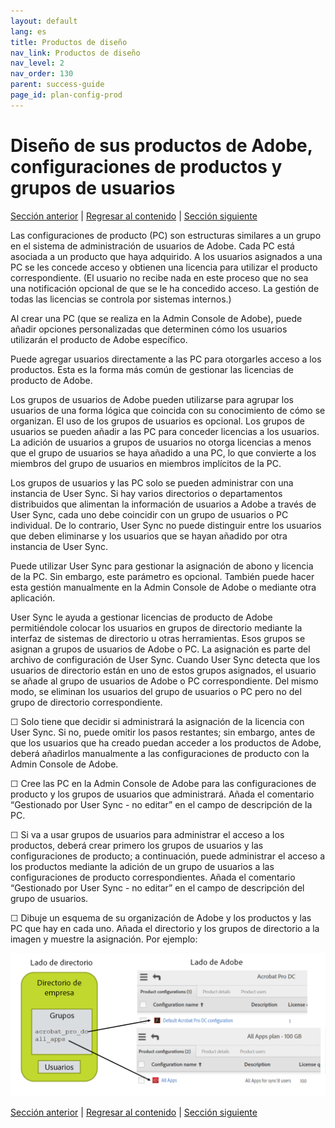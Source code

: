 ```yaml
---
layout: default
lang: es
title: Productos de diseño
nav_link: Productos de diseño
nav_level: 2
nav_order: 130
parent: success-guide
page_id: plan-config-prod
---
```


# Diseño de sus productos de Adobe, configuraciones de productos y grupos de usuarios

[Sección anterior](layout_orgs.md) \| [Regresar al contenido](index.md) \| [Sección siguiente](decide_deletion_policy.md)

Las configuraciones de producto (PC) son estructuras similares a un grupo en el sistema de administración de usuarios de Adobe. Cada PC está asociada a un producto que haya adquirido. A los usuarios asignados a una PC se les concede acceso y obtienen una licencia para utilizar el producto correspondiente. (El usuario no recibe nada en este proceso que no sea una notificación opcional de que se le ha concedido acceso. La gestión de todas las licencias se controla por sistemas internos.)

Al crear una PC (que se realiza en la Admin Console de Adobe), puede añadir opciones personalizadas que determinen cómo los usuarios utilizarán el producto de Adobe específico.

Puede agregar usuarios directamente a las PC para otorgarles acceso a los productos. Esta es la forma más común de gestionar las licencias de producto de Adobe.

Los grupos de usuarios de Adobe pueden utilizarse para agrupar los usuarios de una forma lógica que coincida con su conocimiento de cómo se organizan. El uso de los grupos de usuarios es opcional. Los grupos de usuarios se pueden añadir a las PC para conceder licencias a los usuarios. La adición de usuarios a grupos de usuarios no otorga licencias a menos que el grupo de usuarios se haya añadido a una PC, lo que convierte a los miembros del grupo de usuarios en miembros implícitos de la PC.


Los grupos de usuarios y las PC solo se pueden administrar con una instancia de User Sync. Si hay varios directorios o departamentos distribuidos que alimentan la información de usuarios a Adobe a través de User Sync, cada uno debe coincidir con un grupo de usuarios o PC individual. De lo contrario, User Sync no puede distinguir entre los usuarios que deben eliminarse y los usuarios que se hayan añadido por otra instancia de User Sync.

Puede utilizar User Sync para gestionar la asignación de abono y licencia de la PC. Sin embargo, este parámetro es opcional. También puede hacer esta gestión manualmente en la Admin Console de Adobe o mediante otra aplicación.

User Sync le ayuda a gestionar licencias de producto de Adobe permitiéndole colocar los usuarios en grupos de directorio mediante la interfaz de sistemas de directorio u otras herramientas. Esos grupos se asignan a grupos de usuarios de Adobe o PC. La asignación es parte del archivo de configuración de User Sync. Cuando User Sync detecta que los usuarios de directorio están en uno de estos grupos asignados, el usuario se añade al grupo de usuarios de Adobe o PC correspondiente. Del mismo modo, se eliminan los usuarios del grupo de usuarios o PC pero no del grupo de directorio correspondiente.

&#9744; Solo tiene que decidir si administrará la asignación de la licencia con User Sync. Si no, puede omitir los pasos restantes; sin embargo, antes de que los usuarios que ha creado puedan acceder a los productos de Adobe, deberá añadirlos manualmente a las configuraciones de producto con la Admin Console de Adobe. 

&#9744; Cree las PC en la Admin Console de Adobe para las configuraciones de producto y los grupos de usuarios que administrará. Añada el comentario “Gestionado por User Sync - no editar” en el campo de descripción de la PC.

&#9744; Si va a usar grupos de usuarios para administrar el acceso a los productos, deberá crear primero los grupos de usuarios y las configuraciones de producto; a continuación, puede administrar el acceso a los productos mediante la adición de un grupo de usuarios a las configuraciones de producto correspondientes. Añada el comentario “Gestionado por User Sync - no editar” en el campo de descripción del grupo de usuarios.


&#9744; Dibuje un esquema de su organización de Adobe y los productos y las PC que hay en cada uno. Añada el directorio y los grupos de directorio a la imagen y muestre la asignación. Por ejemplo:

![img](images/layout_products_map.png)





[Sección anterior](layout_orgs.md) \| [Regresar al contenido](index.md) \| [Sección siguiente](decide_deletion_policy.md)

